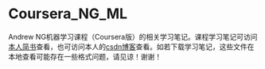 # Coursera_NG_ML

Andrew NG机器学习课程（Coursera版）的相关学习笔记。课程学习笔记可访问[本人简书](http://www.jianshu.com/nb/15006207)查看，也可访问本人的[csdn博客](http://blog.csdn.net/u013058162)查看。如若下载学习笔记，这些文件在本地查看可能存在一些格式问题，请见谅！谢谢！